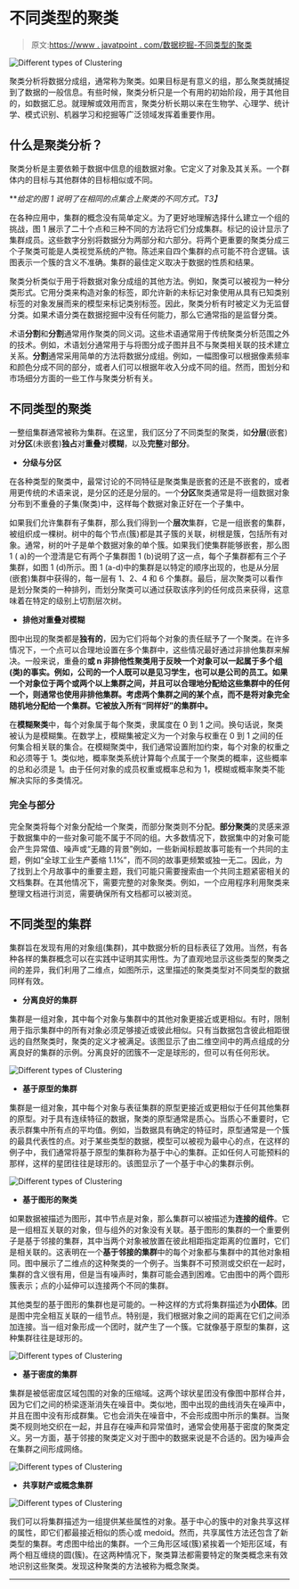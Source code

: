 # 不同类型的聚类

> 原文:[https://www . javatpoint . com/数据挖掘-不同类型的聚类](https://www.javatpoint.com/data-mining-different-types-of-clustering)

![Different types of Clustering](../Images/c52275f43b1e7be5be15e9ab9bc2b7a9.png)

聚类分析将数据分成组，通常称为聚类。如果目标是有意义的组，那么聚类就捕捉到了数据的一般信息。有些时候，聚类分析只是一个有用的初始阶段，用于其他目的，如数据汇总。就理解或效用而言，聚类分析长期以来在生物学、心理学、统计学、模式识别、机器学习和挖掘等广泛领域发挥着重要作用。

## 什么是聚类分析？

聚类分析是主要依赖于数据中信息的组数据对象。它定义了对象及其关系。一个群体内的目标与其他群体的目标相似或不同。

***给定的图 1 说明了在相同的点集合上聚类的不同方式。*T3】**

在各种应用中，集群的概念没有简单定义。为了更好地理解选择什么建立一个组的挑战，图 1 展示了二十个点和三种不同的方法将它们分成集群。标记的设计显示了集群成员。这些数字分别将数据分为两部分和六部分。将两个更重要的聚类分成三个子聚类可能是人类视觉系统的产物。陈述来自四个集群的点可能不符合逻辑。该图表示一个簇的含义不准确。集群的最佳定义取决于数据的性质和结果。

聚类分析类似于用于将数据对象分成组的其他方法。例如，聚类可以被视为一种分类形式。它用分类来构造对象的标签，即允许新的未标记对象使用从具有已知类别标签的对象发展而来的模型来标记类别标签。因此，聚类分析有时被定义为无监督分类。如果术语分类在数据挖掘中没有任何能力，那么它通常指的是监督分类。

术语**分割**和**分割**通常用作聚类的同义词。这些术语通常用于传统聚类分析范围之外的技术。例如，术语划分通常用于与将图分成子图并且不与聚类相关联的技术建立关系。**分割**通常采用简单的方法将数据分成组。例如，一幅图像可以根据像素频率和颜色分成不同的部分，或者人们可以根据年收入分成不同的组。然而，图划分和市场细分方面的一些工作与聚类分析有关。

## 不同类型的聚类

一整组集群通常被称为集群。在这里，我们区分了不同类型的聚类，如**分层**(嵌套)对**分区**(未嵌套)**独占**对**重叠**对**模糊**，以及**完整**对**部分**。

*   **分级与分区**

在各种类型的聚类中，最常讨论的不同特征是聚类集是嵌套的还是不嵌套的，或者用更传统的术语来说，是分区的还是分层的。一个**分区**聚类通常是将一组数据对象分布到不重叠的子集(聚类)中，这样每个数据对象正好在一个子集中。

如果我们允许集群有子集群，那么我们得到一个**层次**集群，它是一组嵌套的集群，被组织成一棵树。树中的每个节点(簇)都是其子簇的关联，树根是簇，包括所有对象。通常，树的叶子是单个数据对象的单个簇。如果我们使集群能够嵌套，那么图 1 ( a)的一个澄清是它有两个子集群图 1 (b)说明了这一点，每个子集群都有三个子集群，如图 1 (d)所示。图 1 (a-d)中的集群是以特定的顺序出现的，也是从分层(嵌套)集群中获得的，每一层有 1、2、4 和 6 个集群。最后，层次聚类可以看作是划分聚类的一种排列，而划分聚类可以通过获取该序列的任何成员来获得，这意味着在特定的级别上切割层次树。

*   **排他对重叠对模糊**

图中出现的聚类都是**独有的**，因为它们将每个对象的责任赋予了一个聚类。在许多情况下，一个点可以合理地设置在多个集群中，这些情况最好通过非排他集群来解决。一般来说，重叠的**或 n **非排他性聚类**用于反映一个对象可以一起属于多个组(类)的事实。例如，公司的一个人既可以是见习学生，也可以是公司的员工。如果一个对象位于两个或两个以上集群之间，并且可以合理地分配给这些集群中的任何一个，则通常也使用非排他集群。考虑两个集群之间的某个点，而不是将对象完全随机地分配给一个集群。它被放入所有“同样好”的集群中。**

在**模糊聚类**中，每个对象属于每个聚类，隶属度在 0 到 1 之间。换句话说，聚类被认为是模糊集。在数学上，模糊集被定义为一个对象与权重在 0 到 1 之间的任何集合相关联的集合。在模糊聚类中，我们通常设置附加约束，每个对象的权重之和必须等于 1。类似地，概率聚类系统计算每个点属于一个聚类的概率，这些概率的总和必须是 1。由于任何对象的成员权重或概率总和为 1，模糊或概率聚类不能解决实际的多类情况。

### 完全与部分

完全聚类将每个对象分配给一个聚类，而部分聚类则不分配。**部分聚类**的灵感来源于数据集中的一些对象可能不属于不同的组。大多数情况下，数据集中的对象可能会产生异常值、噪声或“无趣的背景”例如，一些新闻标题故事可能有一个共同的主题，例如“全球工业生产萎缩 1.1%”，而不同的故事更频繁或独一无二。因此，为了找到上个月故事中的重要主题，我们可能只需要搜索由一个共同主题紧密相关的文档集群。在其他情况下，需要完整的对象聚类。例如，一个应用程序利用聚类来整理文档进行浏览，需要确保所有文档都可以被浏览。

## 不同类型的集群

集群旨在发现有用的对象组(集群)，其中数据分析的目标表征了效用。当然，有各种各样的集群概念可以在实践中证明其实用性。为了直观地显示这些类型的聚类之间的差异，我们利用了二维点，如图所示，这里描述的聚类类型对不同类型的数据同样有效。

*   **分离良好的集群**

集群是一组对象，其中每个对象与集群中的其他对象更接近或更相似。有时，限制用于指示集群中的所有对象必须足够接近或彼此相似。只有当数据包含彼此相距很远的自然聚类时，聚类的定义才被满足。该图显示了由二维空间中的两点组成的分离良好的集群的示例。分离良好的团簇不一定是球形的，但可以有任何形状。

![Different types of Clustering](../Images/b815d1a9f0ffaa920e27b56d3d9d22a3.png)

*   **基于原型的集群**

集群是一组对象，其中每个对象与表征集群的原型更接近或更相似于任何其他集群的原型。对于具有连续特征的数据，聚类的原型通常是质心。当质心不重要时，它表示群集中所有点的平均值。例如，当数据具有确定的特征时，原型通常是一个簇的最具代表性的点。对于某些类型的数据，模型可以被视为最中心的点，在这样的例子中，我们通常将基于原型的集群称为基于中心的集群。正如任何人可能预料的那样，这样的星团往往是球形的。该图显示了一个基于中心的集群示例。

![Different types of Clustering](../Images/5ae9acb1f7348d2d2430912d7bbcc3eb.png)

*   **基于图形的聚类**

如果数据被描述为图形，其中节点是对象，那么集群可以被描述为**连接的组件**。它是一组相互关联的对象，但与组外的对象没有关联。基于图形的集群的一个重要例子是基于邻接的集群，其中当两个对象被放置在彼此相距指定距离的位置时，它们是相关联的。这表明在一个**基于邻接的集群**中的每个对象都与集群中的其他对象相同。图中展示了二维点的这种聚类的一个例子。当集群不可预测或交织在一起时，集群的含义很有用，但是当有噪声时，集群可能会遇到困难。它由图中的两个圆形簇表示；点的小延伸可以连接两个不同的集群。

其他类型的基于图形的集群也是可能的。一种这样的方式将集群描述为**小团体**。团是图中完全相互关联的一组节点。特别是，我们根据对象之间的距离在它们之间添加连接。当一组对象形成一个团时，就产生了一个簇。它就像基于原型的集群，这种集群往往是球形的。

![Different types of Clustering](../Images/40dd58187a77f7c01fb3ab084a44e080.png)

*   **基于密度的集群**

集群是被低密度区域包围的对象的压缩域。这两个球状星团没有像图中那样合并，因为它们之间的桥梁逐渐消失在噪音中。类似地，图中出现的曲线消失在噪声中，并且在图中没有形成群集。它也会消失在噪音中，不会形成图中所示的集群。当聚类不规则地交织在一起，并且存在噪声和异常值时，通常会使用基于密度的聚类定义。另一方面，基于邻接的聚类定义对于图中的数据来说是不合适的。因为噪声会在集群之间形成网络。

![Different types of Clustering](../Images/76885db57867cd1e7d4d2b75a6f0efac.png)

*   **共享财产或概念集群**

![Different types of Clustering](../Images/896b76154f94546feecb931539d875c4.png)

我们可以将集群描述为一组提供某些属性的对象。基于中心的簇中的对象共享这样的属性，即它们都最接近相似的质心或 medoid。然而，共享属性方法还包含了新类型的集群。考虑图中给出的集群。一个三角形区域(簇)紧挨着一个矩形区域，有两个相互缠绕的圆(簇)。在这两种情况下，聚类算法都需要特定的聚类概念来有效地识别这些聚类。发现这种聚类的方法被称为概念聚类。

* * *